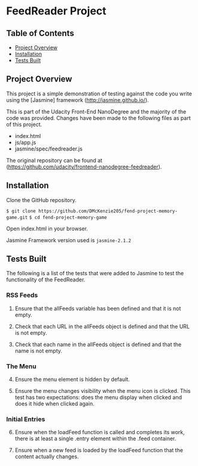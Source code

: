 # FeedReader Project

## Table of Contents

* [Project Overview](##Project_Overview)
* [Installation](##Installation)
* [Tests Built](##Tests_Built)

## Project Overview

This project is a simple demonstration of testing against the code you write using the [Jasmine] framework (http://jasmine.github.io/).

This is part of the Udacity Front-End NanoDegree and the majority of the code was provided. Changes have been made to the following files as part of this project.

* index.html
* js/app.js
* jasmine/spec/feedreader.js

The original repository can be found at (https://github.com/udacity/frontend-nanodegree-feedreader).


## Installation

Clone the GitHub repository.

`$ git clone https://github.com/DMcKenzie205/fend-project-memory-game.git` 
`$ cd fend-project-memory-game`

Open index.html in your browser.

Jasmine Framework version used is `jasmine-2.1.2`


## Tests Built

The following is a list of the tests that were added to Jasmine to test the functionality of the FeedReader.

### RSS Feeds
1. Ensure that the allFeeds variable has been defined and that it is not empty.

2. Check that each URL in the allFeeds object is defined and that the URL is not empty.

3. Check that each name in the allFeeds object is defined and that the name is not empty.

### The Menu
4. Ensure the menu element is hidden by default.

5. Ensure the menu changes visibility when the menu icon is clicked. This test has two expectations: does the menu display when clicked and does it hide when clicked again.

### Initial Entries
6. Ensure when the loadFeed function is called and completes its work, there is at least a single .entry element within the .feed container.

7. Ensure when a new feed is loaded by the loadFeed function that the content actually changes.

